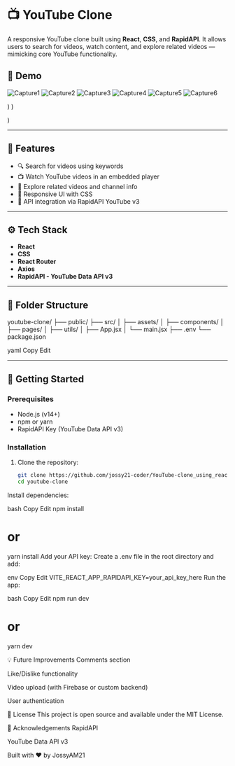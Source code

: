 # 📺 YouTube Clone

A responsive YouTube clone built using **React**, **CSS**, and **RapidAPI**. It allows users to search for videos, watch content, and explore related videos — mimicking core YouTube functionality.

## 🚀 Demo

![Capture1](https://github.com/user-attachments/assets/b57b97eb-b889-402a-a916-a188fc3f69b8)
![Capture2](https://github.com/user-attachments/assets/197f1f19-ee79-4870-a9f4-85776e003c4c)
![Capture3](https://github.com/user-attachments/assets/0a2c550a-ca1f-4c43-bb2a-f3f3a594dbc9)
![Capture4](https://github.com/user-attachments/assets/214e51e0-b342-4449-adde-a8ea5e29f76b)
![Capture5](https://github.com/user-attachments/assets/be4875ed-ce85-4018-8d1f-5b404e077c67)
![Capture6](https://github.com/user-attachments/assets/0634aad9-dc23-4e11-8353-e4addd5baa3e)


)
)

)

---

## 📌 Features

- 🔍 Search for videos using keywords
- 📺 Watch YouTube videos in an embedded player
- 🧭 Explore related videos and channel info
- 🎨 Responsive UI with CSS
- 🧰 API integration via RapidAPI YouTube v3

---

## ⚙️ Tech Stack

- **React**
- **CSS**
- **React Router**
- **Axios**
- **RapidAPI - YouTube Data API v3**

---

## 📁 Folder Structure

youtube-clone/
├── public/
├── src/
│ ├── assets/
│ ├── components/
│ ├── pages/
│ ├── utils/
│ ├── App.jsx
│ └── main.jsx
├── .env
└── package.json

yaml
Copy
Edit

---

## 🔧 Getting Started

### Prerequisites

- Node.js (v14+)
- npm or yarn
- RapidAPI Key (YouTube Data API v3)

### Installation

1. Clone the repository:
   ```bash
   git clone https://github.com/jossy21-coder/YouTube-clone_using_reactjs.git
   cd youtube-clone
Install dependencies:

bash
Copy
Edit
npm install
# or
yarn install
Add your API key:
Create a .env file in the root directory and add:

env
Copy
Edit
VITE_REACT_APP_RAPIDAPI_KEY=your_api_key_here
Run the app:

bash
Copy
Edit
npm run dev
# or
yarn dev

💡 Future Improvements
Comments section

Like/Dislike functionality

Video upload (with Firebase or custom backend)

User authentication

📄 License
This project is open source and available under the MIT License.

🙌 Acknowledgements
RapidAPI

YouTube Data API v3

Built with ❤️ by JossyAM21
